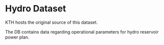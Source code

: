 # Hydro Dataset

KTH hosts the original source of this dataset.

The DB contains data regarding operational parameters for hydro reservoir power plan.